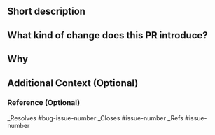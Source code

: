## Short description

 <!-- PR에서 작업한 것을 간략하게 적어주세요. (이슈가 있다면 작업 내용만 적어주시고, 이슈가 없다면 자세하게 적어주세요.) -->

## What kind of change does this PR introduce?

 <!-- 이번 PR에서 무엇이 바뀌는지 간략하게 나열해서 팀원에게 알려주세요. -->

## Why

 <!-- 왜 그렇게 작업했는지 팀원에게 알려주세요. -->

## Additional Context (Optional)

 <!-- 추가로 알아야 되는 사항이 있으면 팀원에게 알려주세요. -->

### Reference (Optional)

_Resolves #bug-issue-number
_Closes #issue-number
_Refs #issue-number
